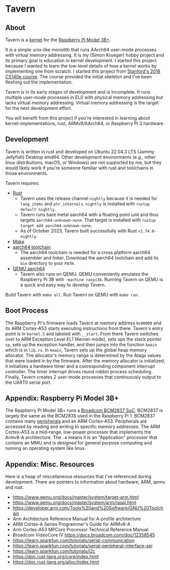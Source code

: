 # Tavern

## About
Tavern is a [kernel](https://en.wikipedia.org/wiki/Kernel_\(operating_system\)) for the [Raspberry Pi Model 3B+](https://www.raspberrypi.com/products/raspberry-pi-3-model-b-plus/).

It is a simple unix-like monolith
that runs AArch64 user-mode processes with virtual memory addressing.
It is my (Simon Krueger) hobby project and its primary goal is education in kernel development.
I started this project because I wanted to learn the low-level details of how a kernel works by implementing one from scratch.
I started this project from [Stanford's 2018 CS140e course](https://cs140e.sergio.bz/).
The course provided the initial skeleton and I've been fleshing out the implementation.

Tavern is in its early stages of development and is incomplete.
It runs multiple user-mode processes in EL0 with physical memory addressing but lacks virtual memory addressing.
Virtual memory addressing is the target for the next development effort.

You will benefit from this project if you're interested
in learning about kernel-implementations, rust, ARMv8/AArch64, or Raspberry Pi 3 hardware.

## Development

Tavern is written in rust and developed on Ubuntu 22.04.3 LTS (Jammy Jellyfish) Desktop amd64.
Other development environments (e.g., other linux distributions, macOS, or Windows) are not supported by me,
but they would likely work if you're someone familiar with rust and toolchains in those environments.

Tavern requires:
- [Rust](https://rustup.rs/)
    - Tavern uses the release channel `nightly` because it is needed for `lang_items` and `ptr_internals`. `nightly` is installed with `rustup default nightly`.
    - Tavern runs bare metal aarch64 with a floating point unit and thus targets `aarch64-unknown-none`. That target is installed with `rustup target add aarch64-unknown-none`.
    - As of October 2023, Tavern built successfully with Rust `v1.74.0-nightly`.
- [Make](https://packages.ubuntu.com/jammy/make)
- [aarch64 toolchain](https://developer.arm.com/Tools%20and%20Software/GNU%20Toolchain)
    - The aarch64 toolchain is needed for a cross platform aarch64 assembler and linker. Download the aarch64 toolchain and add its `bin` directory to your `PATH`.
- [QEMU aarch64](https://wiki.ubuntu.com/ARM64/QEMU)
    - Tavern also runs on QEMU. QEMU conveniently emulates the Raspberry Pi 3B with `-machine raspi3b`. Running Tavern on QEMU is a quick and easy way to develop Tavern.

Build Tavern with `make all`. Run Tavern on QEMU with `make run`.

## Boot Process
The Raspberry Pi's firmware loads Tavern at memory address `0x80000` and its ARM Cortex-A53 starts executing instructions from there.
Tavern's entry point is in `kernel.S` and labeled with `__start`.
From there Tavern switches over to ARM Exception Level EL1 (Kernel-mode), sets ups the stack pointer `sp`, sets up the exception handler, and then jumps into the function
`kmain` which is in `lib.rs`.
In `kmain`, Tavern sets up the global heap memory allocator.
The allocator's memory range is determined by the Atags values that were loaded in by the firmware.
After the memory allocator is initialized, it initializes a hardware timer and a cooresponding component interrupt controller.
The timer interrupt drives round robbin process scheduling.
Finally, Tavern creates 2 user-mode processes that continuously output to the UART0 serial port.


## Appendix: Raspberry Pi Model 3B+

The Raspberry Pi Model 3B+ runs a [Broadcom BCM2837 SoC](https://www.raspberrypi.com/documentation/computers/processors.html#bcm2837).
BCM2837 is largely the same as the BCM2835 used in the Raspberry Pi 1.
BCM2837 contains many [peripherals](https://www.raspberrypi.org/app/uploads/2012/02/BCM2835-ARM-Peripherals.pdf) and
an ARM Cortex-A53.
Peripherals are accessed by reading and writing to specific memory addresses.
The ARM Cortex-A53 is a mid-range, low-power processor that implements the Armv8-A architecture.
The `-A` means it is an "Application" processor that contains an MMU and is designed for general purpose computing and running an operating system like linux.

## Appendix: Misc. Resources
Here is a heap of miscellaneous resources that I've referenced during development.
There are pointers to information about hardware, ARM, qemu and rust.

- https://www.qemu.org/docs/master/system/target-arm.html
- https://www.qemu.org/docs/master/system/arm/raspi.html
- https://developer.arm.com/Tools%20and%20Software/GNU%20Toolchain
- Arm Architecture Reference Manual for A-profile architecture
- ARM Cortex-A Series Programmer's Guide for ARMv8-A
- Arm Cortex-A53 MPCore Processor Technical Reference Manual
- Broadcom VideoCore IV https://docs.broadcom.com/doc/12358545
- https://learn.sparkfun.com/tutorials/serial-communication
- https://learn.sparkfun.com/tutorials/serial-peripheral-interface-spi
- https://learn.sparkfun.com/tutorials/i2c
- https://doc.rust-lang.org/core/index.html
- https://doc.rust-lang.org/alloc/index.html
